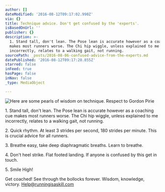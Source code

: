 ```yaml
---
author: []
dateModified: '2016-08-12T09:17:02.990Z'
via: {}
title: Technique advice. Don't get confused by the 'experts'.
isBasedOnUrl: ''
publisher: {}
description: >-
  1. Stand tall, don't lean. The Pose lean is accurate however as a coaching cue
  makes most runners worse. The Chi hip wiggle, unless explained to me
  incorrectly, relates to a walking gait, not running.
sourcePath: _posts/2016-08-06-confused-advice-from-the-experts.md
datePublished: '2016-08-12T09:17:28.855Z'
starred: false
inFeed: true
hasPage: false
inNav: false
_type: MediaObject

---
```

![Here are some pearls of wisdom on technique. Respect to Gordon Pirie](https://the-grid-user-content.s3-us-west-2.amazonaws.com/77548622-6492-4fe9-bc0f-fd5249e3f423.jpg)

1\. Stand tall, don't lean. The Pose lean is accurate however as a coaching cue makes most runners worse. The Chi hip wiggle, unless explained to me incorrectly, relates to a walking gait, not running.

2\. Quick rhythm. At least 3 strides per second, 180 strides per minute. This is crucial advice for all runners.

3\. Breathe easy, take deep diaphragmatic breaths. Learn to breathe.

4\. Don't heel strike. Flat footed landing. If anyone is confused by this get in touch.

5\. Smile High!

Get coached! See through the bollocks forever. Wisdom, knowledge, victory. Help@runningisaskill.com